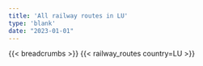 ```yaml
---
title: 'All railway routes in LU'
type: 'blank'
date: "2023-01-01"
---
```


{{< breadcrumbs >}}
{{< railway_routes country=LU >}}
